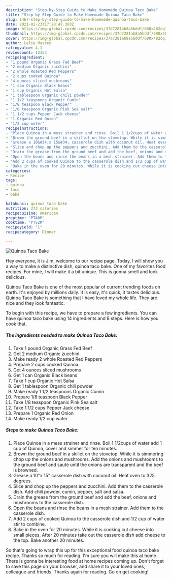 ```yaml
---
description: "Step-by-Step Guide to Make Homemade Quinoa Taco Bake"
title: "Step-by-Step Guide to Make Homemade Quinoa Taco Bake"
slug: 1467-step-by-step-guide-to-make-homemade-quinoa-taco-bake
date: 2021-02-23T17:20:47.303Z
image: https://img-global.cpcdn.com/recipes/37d7281ab8a5bddf/680x482cq70/quinoa-taco-bake-recipe-main-photo.jpg
thumbnail: https://img-global.cpcdn.com/recipes/37d7281ab8a5bddf/680x482cq70/quinoa-taco-bake-recipe-main-photo.jpg
cover: https://img-global.cpcdn.com/recipes/37d7281ab8a5bddf/680x482cq70/quinoa-taco-bake-recipe-main-photo.jpg
author: Lelia Massey
ratingvalue: 4.1
reviewcount: 12353
recipeingredient:
- "1 pound Organic Grass Fed Beef"
- "2 medium Organic zucchini"
- "2 whole Roasted Red Peppers"
- "2 cups cooked Quinoa"
- "4 ounces sliced mushrooms"
- "1 can Organic Black beans"
- "1 cup Organic Hot Salsa"
- "1 tablespoon Organic chili powder"
- "1 1/2 teaspoons Organic Cumin"
- "1/8 teaspoon Black Pepper"
- "1/8 teaspoon Organic Pink Sea salt"
- "1 1/2 cups Pepper Jack cheese"
- "1 Organic Red Onion"
- "1/2 cup water"
recipeinstructions:
- "Place Quinoa in a mess strainer and rinse. Boil 1 1/2cups of water add 1 cup of Quinoa, cover and simmer for ten minutes."
- "Brown the ground beef in a skillet on the stovetop. While it is simmering chop up the onions and mushrooms. Add the onions and mushrooms to the ground beef and sauté until the onions are transparent and the beef is browned."
- "Grease a 10&#34;x 15&#34; casserole dish with coconut oil. Heat oven to 325 degrees."
- "Slice and chop up the peppers and zucchini. Add them to the casserole dish. Add chili powder, cumin, pepper, salt and salsa."
- "Drain the grease from the ground beef and add the beef, onions and mushrooms to the casserole dish."
- "Open the beans and rinse the beans in a mesh strainer. Add them to the casserole dish."
- "Add 2 cups of cooked Quinoa to the casserole dish and 1/2 cup of water stir to combine."
- "Bake in the oven for 20 minutes. While it is cooking cut cheese into small pieces. After 20 minutes take out the casserole dish add cheese to the top. Bake another 20 minutes."
categories:
- Recipe
tags:
- quinoa
- taco
- bake

katakunci: quinoa taco bake 
nutrition: 273 calories
recipecuisine: American
preptime: "PT40M"
cooktime: "PT52M"
recipeyield: "1"
recipecategory: Dinner

---
```



![Quinoa Taco Bake](https://img-global.cpcdn.com/recipes/37d7281ab8a5bddf/680x482cq70/quinoa-taco-bake-recipe-main-photo.jpg)

Hey everyone, it is Jim, welcome to our recipe page. Today, I will show you a way to make a distinctive dish, quinoa taco bake. One of my favorites food recipes. For mine, I will make it a bit unique. This is gonna smell and look delicious.

Quinoa Taco Bake is one of the most popular of current trending foods on earth. It's enjoyed by millions daily. It is easy, it's quick, it tastes delicious. Quinoa Taco Bake is something that I have loved my whole life. They are nice and they look fantastic.




To begin with this recipe, we have to prepare a few ingredients. You can have quinoa taco bake using 14 ingredients and 8 steps. Here is how you cook that.

<!--inarticleads1-->

##### The ingredients needed to make Quinoa Taco Bake:

1. Take 1 pound Organic Grass Fed Beef
1. Get 2 medium Organic zucchini
1. Make ready 2 whole Roasted Red Peppers
1. Prepare 2 cups cooked Quinoa
1. Get 4 ounces sliced mushrooms
1. Get 1 can Organic Black beans
1. Take 1 cup Organic Hot Salsa
1. Get 1 tablespoon Organic chili powder
1. Make ready 1 1/2 teaspoons Organic Cumin
1. Prepare 1/8 teaspoon Black Pepper
1. Take 1/8 teaspoon Organic Pink Sea salt
1. Take 1 1/2 cups Pepper Jack cheese
1. Prepare 1 Organic Red Onion
1. Make ready 1/2 cup water




<!--inarticleads2-->

##### Steps to make Quinoa Taco Bake:

1. Place Quinoa in a mess strainer and rinse. Boil 1 1/2cups of water add 1 cup of Quinoa, cover and simmer for ten minutes.
1. Brown the ground beef in a skillet on the stovetop. While it is simmering chop up the onions and mushrooms. Add the onions and mushrooms to the ground beef and sauté until the onions are transparent and the beef is browned.
1. Grease a 10&#34;x 15&#34; casserole dish with coconut oil. Heat oven to 325 degrees.
1. Slice and chop up the peppers and zucchini. Add them to the casserole dish. Add chili powder, cumin, pepper, salt and salsa.
1. Drain the grease from the ground beef and add the beef, onions and mushrooms to the casserole dish.
1. Open the beans and rinse the beans in a mesh strainer. Add them to the casserole dish.
1. Add 2 cups of cooked Quinoa to the casserole dish and 1/2 cup of water stir to combine.
1. Bake in the oven for 20 minutes. While it is cooking cut cheese into small pieces. After 20 minutes take out the casserole dish add cheese to the top. Bake another 20 minutes.




So that's going to wrap this up for this exceptional food quinoa taco bake recipe. Thanks so much for reading. I'm sure you will make this at home. There is gonna be interesting food at home recipes coming up. Don't forget to save this page on your browser, and share it to your loved ones, colleague and friends. Thanks again for reading. Go on get cooking!
